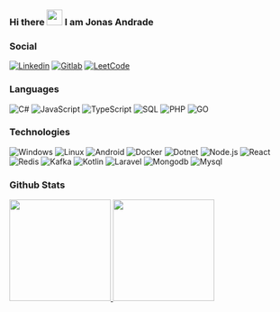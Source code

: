 ### Hi there <img src="https://media.giphy.com/media/hvRJCLFzcasrR4ia7z/giphy.gif" width="28"> I am Jonas Andrade

<!--
**JonasAndrade12/JonasAndrade12** is a ✨ _special_ ✨ repository because its `README.md` (this file) appears on your GitHub profile.

Here are some ideas to get you started:

- 🔭 I’m currently working on ...
- 🌱 I’m currently learning ...
- 👯 I’m looking to collaborate on ...
- 🤔 I’m looking for help with ...
- 💬 Ask me about ...
- 📫 How to reach me: ...
- 😄 Pronouns: ...
- ⚡ Fun fact: ...
-->

### Social

[![Linkedin](https://img.shields.io/badge/-Linkedin-blue?style=flat-square&logo=Linkedin&logoColor=white&link=https://www.linkedin.com/in/jonasandrade/)](https://www.linkedin.com/in/jonasandrade/)
[![Gitlab](https://img.shields.io/badge/-Gitlab-orange?style=flat-square&logo=Gitlab&logoColor=white&link=https://gitlab.com/JonasAndrade12)](https://gitlab.com/JonasAndrade12)
[![LeetCode](https://img.shields.io/badge/-LeetCode-black?style=flat-square&logo=Leetcode&logoColor=white&link=https://leetcode.com/JonasAndrade12/)](https://leetcode.com/JonasAndrade12/)

### Languages

![C#](https://img.shields.io/badge/C%23-000?&logo=CSharp)
![JavaScript](https://img.shields.io/badge/-JavaScript-000?&logo=JavaScript)
![TypeScript](https://img.shields.io/badge/-TypeScript-000?&logo=TypeScript)
![SQL](https://img.shields.io/badge/-SQL-000?&logo=MySQL)
![PHP](https://img.shields.io/badge/-PHP-000?&logo=PHP)
![GO](https://img.shields.io/badge/-GO-000?&logo=GO)

### Technologies

![Windows](https://img.shields.io/badge/-Windows-000?&logo=Windows)
![Linux](https://img.shields.io/badge/-Linux-000?&logo=Linux)
![Android](https://img.shields.io/badge/-Android-000?&logo=Android)
![Docker](https://img.shields.io/badge/-Docker-000?&logo=Docker)
![Dotnet](https://img.shields.io/badge/-Dotnet-000?&logo=Dotnet)
![Node.js](https://img.shields.io/badge/-Node.js-000?&logo=node.js)
![React](https://img.shields.io/badge/-React-000?&logo=React)
![Redis](https://img.shields.io/badge/-Redis-000?&logo=Redis)
![Kafka](https://img.shields.io/badge/-Kafka-000?&logo=Kafka)
![Kotlin](https://img.shields.io/badge/-Kotlin-000?&logo=Kotlin)
![Laravel](https://img.shields.io/badge/-Laravel-000?&logo=laravel)
![Mongodb](https://img.shields.io/badge/-Mongodb-000?&logo=mongodb)
![Mysql](https://img.shields.io/badge/-MySQL-000?&logo=mysql)

### Github Stats

 <div>
  <a href="https://github.com/JonasAndrade12">
  <img height="180em" src="https://github-readme-stats.vercel.app/api?username=JonasAndrade12&show_icons=true&theme=dark&include_all_commits=true&count_private=true"/>
  <img height="180em" src="https://github-readme-stats.vercel.app/api/top-langs/?username=JonasAndrade12&layout=compact&langs_count=7&theme=dark"/>
</div>
